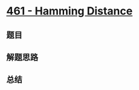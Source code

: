 # [461 - Hamming Distance](https://leetcode.com/problems/hamming-distance/)

## 题目


## 解题思路


## 总结


